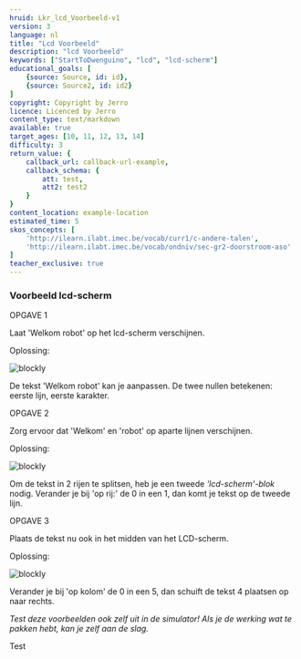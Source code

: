 ```yaml
---
hruid: Lkr_lcd_Voorbeeld-v1
version: 3
language: nl
title: "Lcd Voorbeeld"
description: "lcd Voorbeeld"
keywords: ["StartToDwenguino", "lcd", "lcd-scherm"]
educational_goals: [
    {source: Source, id: id}, 
    {source: Source2, id: id2}
]
copyright: Copyright by Jerro
licence: Licenced by Jerro
content_type: text/markdown
available: true
target_ages: [10, 11, 12, 13, 14]
difficulty: 3
return_value: {
    callback_url: callback-url-example,
    callback_schema: {
        att: test,
        att2: test2
    }
}
content_location: example-location
estimated_time: 5
skos_concepts: [
    'http://ilearn.ilabt.imec.be/vocab/curr1/c-andere-talen', 
    'http://ilearn.ilabt.imec.be/vocab/ondniv/sec-gr2-doorstroom-aso'
]
teacher_exclusive: true
---
```


### Voorbeeld lcd-scherm

OPGAVE 1

Laat 'Welkom robot' op het lcd-scherm verschijnen.

Oplossing:

![blockly](@learning-object/LCDM1-v1/nl/3)

De tekst 'Welkom robot' kan je aanpassen. De twee nullen betekenen: eerste lijn, eerste karakter.


OPGAVE 2

Zorg ervoor dat 'Welkom' en 'robot' op aparte lijnen verschijnen.

Oplossing:

![blockly](@learning-object/LCDM2-v1/nl/3)

Om de tekst in 2 rijen te splitsen, heb je een tweede *'lcd-scherm'-blok* nodig.
Verander je bij 'op rij:' de 0 in een 1, dan komt je tekst op de tweede lijn.


OPGAVE 3

Plaats de tekst nu ook in het midden van het LCD-scherm.

Oplossing:

![blockly](@learning-object/LCDM3-v1/nl/3)

Verander je bij 'op kolom' de 0 in een 5, dan schuift de tekst 4 plaatsen op naar rechts.


*Test deze voorbeelden ook zelf uit in de simulator! Als je de werking wat te pakken hebt, kan je zelf aan de slag.*

Test